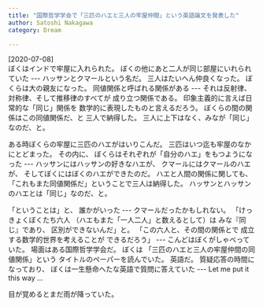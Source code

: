 ```yaml
---
title: "国際哲学学会で「三匹のハエと三人の牢屋仲間」という英語論文を発表した"
author: Satoshi Nakagawa
category: Dream

---
```


[2020-07-08]  
 ぼくはインドで牢屋に入れられた。
ぼくの他にあと二人が同じ部屋にいれられていた ---
ハッサンとクマールという名だ。
三人はたいへん仲良くなった。
ぼくらは大の親友になった。
同値関係と呼ばれる関係がある ---
それは反射律、対称律、そして推移律のすべてが
成り立つ関係である。
印象主義的に言えば日常的な「同じ」関係を
数学的に表現したものと言えるだろう。
ぼくらの間の関係はこの同値関係だ、と
三人で納得した。
三人に上下はなく、みなが「同じ」なのだ、と。

 ある時ぼくらの牢屋に三匹のハエがはいりこんだ。
三匹はいつ迄も牢屋のなかにとどまった。
その内に、
ぼくらはそれぞれが「自分のハエ」をもつようになった ---
ハッサンにはハッサンの好きなハエが、
クマールにはクマールのハエが、
そしてぼくにはぼくのハエができたのだ。
ハエと人間の関係に関しても、
「これもまた同値関係だ」ということで三人は納得した。
ハッサンとハッサンのハエとは「同じ」なのだ、と。

 「ということは」と、
誰かがいった ---
クマールだったかもしれない。
「けっきょくぼくたち六人
（ハエもまた「一人二人」と数えるとして）は
みな『同じ』であり、
区別ができないんだ」と。
「この六人と、その間の関係とで
成立する数学的世界を考えることが
できるだろう」 ---
こんどはぼくがしゃべっていた。
場面はある国際哲学学会だ。
ぼくは
「三匹のハエと三人の牢屋仲間の同値関係」という
タイトルのペーパーを読んでいた。
英語だ。
質疑応答の時間になっており、
ぼくは一生懸命へたな英語で質問に答えていた ---
Let me put it this way ...

 目が覚めるとまだ雨が降っていた。

